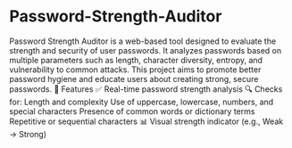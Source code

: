 # Password-Strength-Auditor
Password Strength Auditor is a web-based tool designed to evaluate the strength and security of user passwords. It analyzes passwords based on multiple parameters such as length, character diversity, entropy, and vulnerability to common attacks. This project aims to promote better password hygiene and educate users about creating strong, secure passwords.
🚀 Features
✅ Real-time password strength analysis
🔍 Checks for:
Length and complexity
Use of uppercase, lowercase, numbers, and special characters
Presence of common words or dictionary terms
Repetitive or sequential characters
📊 Visual strength indicator (e.g., Weak → Strong)
